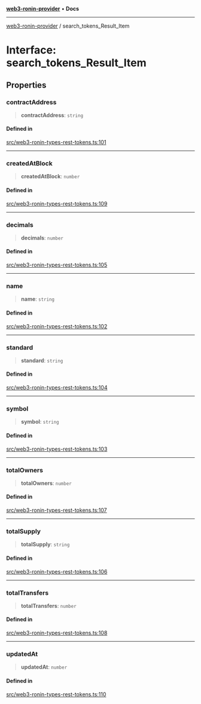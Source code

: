 [**web3-ronin-provider**](../README.md) • **Docs**

***

[web3-ronin-provider](../globals.md) / search\_tokens\_Result\_Item

# Interface: search\_tokens\_Result\_Item

## Properties

### contractAddress

> **contractAddress**: `string`

#### Defined in

[src/web3-ronin-types-rest-tokens.ts:101](https://github.com/chuacw/web3-ronin-provider/blob/7646ce38176c1dab59363eef0869f2efa34d498b/src/web3-ronin-types-rest-tokens.ts#L101)

***

### createdAtBlock

> **createdAtBlock**: `number`

#### Defined in

[src/web3-ronin-types-rest-tokens.ts:109](https://github.com/chuacw/web3-ronin-provider/blob/7646ce38176c1dab59363eef0869f2efa34d498b/src/web3-ronin-types-rest-tokens.ts#L109)

***

### decimals

> **decimals**: `number`

#### Defined in

[src/web3-ronin-types-rest-tokens.ts:105](https://github.com/chuacw/web3-ronin-provider/blob/7646ce38176c1dab59363eef0869f2efa34d498b/src/web3-ronin-types-rest-tokens.ts#L105)

***

### name

> **name**: `string`

#### Defined in

[src/web3-ronin-types-rest-tokens.ts:102](https://github.com/chuacw/web3-ronin-provider/blob/7646ce38176c1dab59363eef0869f2efa34d498b/src/web3-ronin-types-rest-tokens.ts#L102)

***

### standard

> **standard**: `string`

#### Defined in

[src/web3-ronin-types-rest-tokens.ts:104](https://github.com/chuacw/web3-ronin-provider/blob/7646ce38176c1dab59363eef0869f2efa34d498b/src/web3-ronin-types-rest-tokens.ts#L104)

***

### symbol

> **symbol**: `string`

#### Defined in

[src/web3-ronin-types-rest-tokens.ts:103](https://github.com/chuacw/web3-ronin-provider/blob/7646ce38176c1dab59363eef0869f2efa34d498b/src/web3-ronin-types-rest-tokens.ts#L103)

***

### totalOwners

> **totalOwners**: `number`

#### Defined in

[src/web3-ronin-types-rest-tokens.ts:107](https://github.com/chuacw/web3-ronin-provider/blob/7646ce38176c1dab59363eef0869f2efa34d498b/src/web3-ronin-types-rest-tokens.ts#L107)

***

### totalSupply

> **totalSupply**: `string`

#### Defined in

[src/web3-ronin-types-rest-tokens.ts:106](https://github.com/chuacw/web3-ronin-provider/blob/7646ce38176c1dab59363eef0869f2efa34d498b/src/web3-ronin-types-rest-tokens.ts#L106)

***

### totalTransfers

> **totalTransfers**: `number`

#### Defined in

[src/web3-ronin-types-rest-tokens.ts:108](https://github.com/chuacw/web3-ronin-provider/blob/7646ce38176c1dab59363eef0869f2efa34d498b/src/web3-ronin-types-rest-tokens.ts#L108)

***

### updatedAt

> **updatedAt**: `number`

#### Defined in

[src/web3-ronin-types-rest-tokens.ts:110](https://github.com/chuacw/web3-ronin-provider/blob/7646ce38176c1dab59363eef0869f2efa34d498b/src/web3-ronin-types-rest-tokens.ts#L110)
